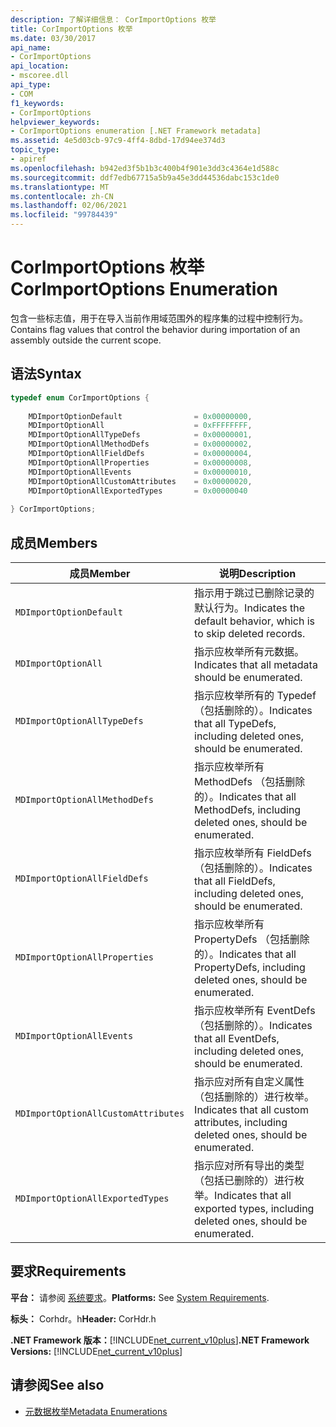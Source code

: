 ```yaml
---
description: 了解详细信息： CorImportOptions 枚举
title: CorImportOptions 枚举
ms.date: 03/30/2017
api_name:
- CorImportOptions
api_location:
- mscoree.dll
api_type:
- COM
f1_keywords:
- CorImportOptions
helpviewer_keywords:
- CorImportOptions enumeration [.NET Framework metadata]
ms.assetid: 4e5d03cb-97c9-4ff4-8dbd-17d94ee374d3
topic_type:
- apiref
ms.openlocfilehash: b942ed3f5b1b3c400b4f901e3dd3c4364e1d588c
ms.sourcegitcommit: ddf7edb67715a5b9a45e3dd44536dabc153c1de0
ms.translationtype: MT
ms.contentlocale: zh-CN
ms.lasthandoff: 02/06/2021
ms.locfileid: "99784439"
---
```

# <a name="corimportoptions-enumeration"></a><span data-ttu-id="5ee43-103">CorImportOptions 枚举</span><span class="sxs-lookup"><span data-stu-id="5ee43-103">CorImportOptions Enumeration</span></span>

<span data-ttu-id="5ee43-104">包含一些标志值，用于在导入当前作用域范围外的程序集的过程中控制行为。</span><span class="sxs-lookup"><span data-stu-id="5ee43-104">Contains flag values that control the behavior during importation of an assembly outside the current scope.</span></span>  
  
## <a name="syntax"></a><span data-ttu-id="5ee43-105">语法</span><span class="sxs-lookup"><span data-stu-id="5ee43-105">Syntax</span></span>  
  
```cpp  
typedef enum CorImportOptions {  
  
    MDImportOptionDefault                = 0x00000000,  
    MDImportOptionAll                    = 0xFFFFFFFF,  
    MDImportOptionAllTypeDefs            = 0x00000001,  
    MDImportOptionAllMethodDefs          = 0x00000002,  
    MDImportOptionAllFieldDefs           = 0x00000004,  
    MDImportOptionAllProperties          = 0x00000008,  
    MDImportOptionAllEvents              = 0x00000010,  
    MDImportOptionAllCustomAttributes    = 0x00000020,  
    MDImportOptionAllExportedTypes       = 0x00000040  
  
} CorImportOptions;  
```  
  
## <a name="members"></a><span data-ttu-id="5ee43-106">成员</span><span class="sxs-lookup"><span data-stu-id="5ee43-106">Members</span></span>  
  
|<span data-ttu-id="5ee43-107">成员</span><span class="sxs-lookup"><span data-stu-id="5ee43-107">Member</span></span>|<span data-ttu-id="5ee43-108">说明</span><span class="sxs-lookup"><span data-stu-id="5ee43-108">Description</span></span>|  
|------------|-----------------|  
|`MDImportOptionDefault`|<span data-ttu-id="5ee43-109">指示用于跳过已删除记录的默认行为。</span><span class="sxs-lookup"><span data-stu-id="5ee43-109">Indicates the default behavior, which is to skip deleted records.</span></span>|  
|`MDImportOptionAll`|<span data-ttu-id="5ee43-110">指示应枚举所有元数据。</span><span class="sxs-lookup"><span data-stu-id="5ee43-110">Indicates that all metadata should be enumerated.</span></span>|  
|`MDImportOptionAllTypeDefs`|<span data-ttu-id="5ee43-111">指示应枚举所有的 Typedef （包括删除的）。</span><span class="sxs-lookup"><span data-stu-id="5ee43-111">Indicates that all TypeDefs, including deleted ones, should be enumerated.</span></span>|  
|`MDImportOptionAllMethodDefs`|<span data-ttu-id="5ee43-112">指示应枚举所有 MethodDefs （包括删除的）。</span><span class="sxs-lookup"><span data-stu-id="5ee43-112">Indicates that all MethodDefs, including deleted ones, should be enumerated.</span></span>|  
|`MDImportOptionAllFieldDefs`|<span data-ttu-id="5ee43-113">指示应枚举所有 FieldDefs （包括删除的）。</span><span class="sxs-lookup"><span data-stu-id="5ee43-113">Indicates that all FieldDefs, including deleted ones, should be enumerated.</span></span>|  
|`MDImportOptionAllProperties`|<span data-ttu-id="5ee43-114">指示应枚举所有 PropertyDefs （包括删除的）。</span><span class="sxs-lookup"><span data-stu-id="5ee43-114">Indicates that all PropertyDefs, including deleted ones, should be enumerated.</span></span>|  
|`MDImportOptionAllEvents`|<span data-ttu-id="5ee43-115">指示应枚举所有 EventDefs （包括删除的）。</span><span class="sxs-lookup"><span data-stu-id="5ee43-115">Indicates that all EventDefs, including deleted ones, should be enumerated.</span></span>|  
|`MDImportOptionAllCustomAttributes`|<span data-ttu-id="5ee43-116">指示应对所有自定义属性（包括删除的）进行枚举。</span><span class="sxs-lookup"><span data-stu-id="5ee43-116">Indicates that all custom attributes, including deleted ones, should be enumerated.</span></span>|  
|`MDImportOptionAllExportedTypes`|<span data-ttu-id="5ee43-117">指示应对所有导出的类型（包括已删除的）进行枚举。</span><span class="sxs-lookup"><span data-stu-id="5ee43-117">Indicates that all exported types, including deleted ones, should be enumerated.</span></span>|  
  
## <a name="requirements"></a><span data-ttu-id="5ee43-118">要求</span><span class="sxs-lookup"><span data-stu-id="5ee43-118">Requirements</span></span>  

 <span data-ttu-id="5ee43-119">**平台：** 请参阅 [系统要求](../../get-started/system-requirements.md)。</span><span class="sxs-lookup"><span data-stu-id="5ee43-119">**Platforms:** See [System Requirements](../../get-started/system-requirements.md).</span></span>  
  
 <span data-ttu-id="5ee43-120">**标头：** Corhdr。h</span><span class="sxs-lookup"><span data-stu-id="5ee43-120">**Header:** CorHdr.h</span></span>  
  
 <span data-ttu-id="5ee43-121">**.NET Framework 版本：**[!INCLUDE[net_current_v10plus](../../../../includes/net-current-v10plus-md.md)]</span><span class="sxs-lookup"><span data-stu-id="5ee43-121">**.NET Framework Versions:** [!INCLUDE[net_current_v10plus](../../../../includes/net-current-v10plus-md.md)]</span></span>  
  
## <a name="see-also"></a><span data-ttu-id="5ee43-122">请参阅</span><span class="sxs-lookup"><span data-stu-id="5ee43-122">See also</span></span>

- [<span data-ttu-id="5ee43-123">元数据枚举</span><span class="sxs-lookup"><span data-stu-id="5ee43-123">Metadata Enumerations</span></span>](metadata-enumerations.md)
